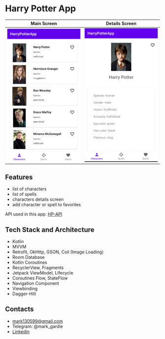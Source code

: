 # Harry Potter App

|  Main Screen  |         Details Screen         |
|:-------------:|:------------------------------:|
| ![](/images/main_screen.png) | ![](images/details_screen.png) |

## Features

- list of characters
- list of spells
- characters details screen
- add character or spell to favorites

API used in this app: [HP-API](https://hp-api.onrender.com/)

## Tech Stack and Architecture

- Kotlin
- MVVM
- Retrofit, OkHttp, GSON, Coil (Image Loading)
- Room Database
- Kotlin Coroutines
- RecyclerView, Fragments
- Jetpack ViewModel, Lifecycle
- Coroutines Flow, StateFlow
- Navigation Component
- Viewbinding
- Dagger-Hilt

## Contacts

- mark130599@gmail.com
- Telegram: @mark_gardie
- [Linkedin](https://www.linkedin.com/in/mark-gardie/)